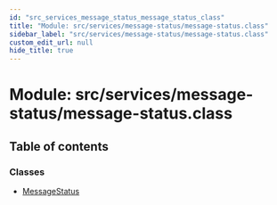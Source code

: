 ```yaml
---
id: "src_services_message_status_message_status_class"
title: "Module: src/services/message-status/message-status.class"
sidebar_label: "src/services/message-status/message-status.class"
custom_edit_url: null
hide_title: true
---
```


# Module: src/services/message-status/message-status.class

## Table of contents

### Classes

- [MessageStatus](../classes/src_services_message_status_message_status_class.messagestatus.md)
